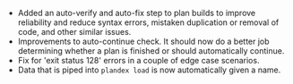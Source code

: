 - Added an auto-verify and auto-fix step to plan builds to improve reliability and reduce syntax errors, mistaken duplication or removal of code, and other similar issues.
- Improvements to auto-continue check. It should now do a better job determining whether a plan is finished or should automatically continue.
- Fix for 'exit status 128' errors in a couple of edge case scenarios.
- Data that is piped into `plandex load` is now automatically given a name.